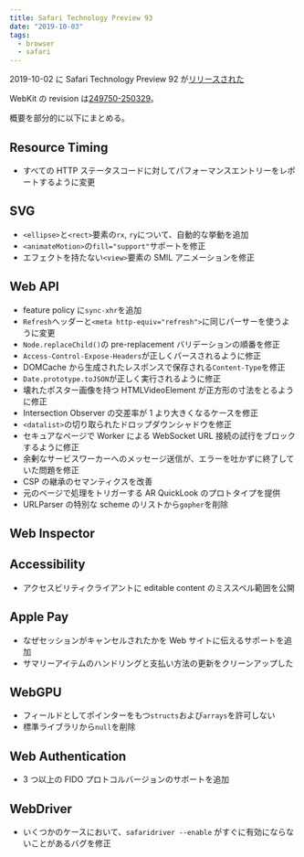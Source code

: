 ```yaml
---
title: Safari Technology Preview 93
date: "2019-10-03"
tags:
  - browser
  - safari
---
```


2019-10-02 に Safari Technology Preview 92 が[リリースされた](https://webkit.org/blog/9600/release-notes-for-safari-technology-preview-93/)

WebKit の revision は[249750-250329](https://trac.webkit.org/log?stop_rev=249750&&rev=250329&limit=999)。

概要を部分的に以下にまとめる。

## Resource Timing

- すべての HTTP ステータスコードに対してパフォーマンスエントリーをレポートするように変更

## SVG

- `<ellipse>`と`<rect>`要素の`rx`, `ry`について、自動的な挙動を追加
- `<animateMotion>`の`fill="support"`サポートを修正
- エフェクトを持たない`<view>`要素の SMIL アニメーションを修正

## Web API

- feature policy に`sync-xhr`を追加
- `Refresh`ヘッダーと`<meta http-equiv="refresh">`に同じパーサーを使うように変更
- `Node.replaceChild()`の pre-replacement バリデーションの順番を修正
- `Access-Control-Expose-Headers`が正しくパースされるように修正
- DOMCache から生成されたレスポンスで保存される`Content-Type`を修正
- `Date.prototype.toJSON`が正しく実行されるように修正
- 壊れたポスター画像を持つ HTMLVideoElement が正方形の寸法をとるように修正
- Intersection Observer の交差率が 1 より大きくなるケースを修正
- `<datalist>`の切り取られたドロップダウンシャドウを修正
- セキュアなページで Worker による WebSocket URL 接続の試行をブロックするように修正
- 余剰なサービスワーカーへのメッセージ送信が、エラーを吐かずに終了していた問題を修正
- CSP の継承のセマンティクスを改善
- 元のページで処理をトリガーする AR QuickLook のプロトタイプを提供
- URLParser の特別な scheme のリストから`gopher`を削除

## Web Inspector

## Accessibility

- アクセスビリティクライアントに editable content のミススペル範囲を公開

## Apple Pay

- なぜセッションがキャンセルされたかを Web サイトに伝えるサポートを追加
- サマリーアイテムのハンドリングと支払い方法の更新をクリーンアップした

## WebGPU

- フィールドとしてポインターをもつ`structs`および`arrays`を許可しない
- 標準ライブラリから`null`を削除

## Web Authentication

- 3 つ以上の FIDO プロトコルバージョンのサポートを追加

## WebDriver

- いくつかのケースにおいて、`safaridriver --enable` がすぐに有効にならないことがあるバグを修正

